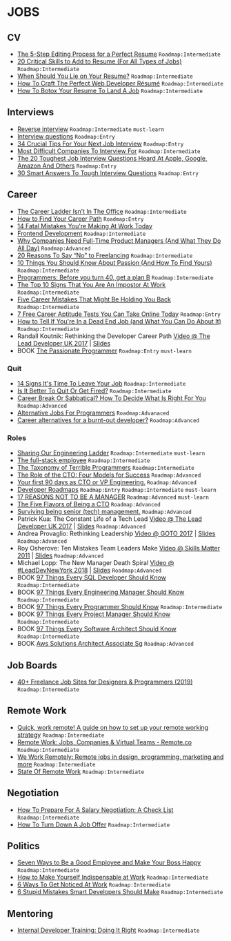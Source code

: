 # JOBS

## CV

 - [The 5-Step Editing Process for a Perfect Resume](https://mashable.com/2014/03/15/editing-resume/) `Roadmap:Intermediate`
 - [20 Critical Skills to Add to Resume (For All Types of Jobs)](https://www.lifehack.org/836615/resume-skills) `Roadmap:Intermediate`
 - [When Should You Lie on Your Resume?](https://lifehacker.com/when-should-you-lie-on-your-resume-955825518) `Roadmap:Intermediate`
 - [How To Craft The Perfect Web Developer Résumé](https://www.smashingmagazine.com/2018/06/web-developer-resume/) `Roadmap:Intermediate`
 - [How To Botox Your Resume To Land A Job](https://www.forbes.com/sites/nextavenue/2013/08/28/how-to-botox-your-resume-to-land-a-job) `Roadmap:Intermediate`

## Interviews

 - [Reverse interview](https://github.com/viraptor/reverse-interview) `Roadmap:Intermediate` `must-learn`
 - [Interview questions](https://github.com/odino/interviews) `Roadmap:Entry`
 - [34 Crucial Tips For Your Next Job Interview](https://www.lifehack.org/articles/work/34-crucial-tips-for-your-next-job-interview.html) `Roadmap:Entry`
 - [Most Difficult Companies To Interview For](https://www.businessinsider.com/most-difficult-companies-to-interview-for-2013-8) `Roadmap:Intermediate`
 - [The 20 Toughest Job Interview Questions Heard At Apple, Google, Amazon And Others](https://www.businessinsider.com/toughest-job-interview-questions-2013-7) `Roadmap:Entry`
 - [30 Smart Answers To Tough Interview Questions](https://www.businessinsider.com/30-smart-answers-to-tough-interview-questions-2013-8) `Roadmap:Entry`

## Career

 - [The Career Ladder Isn’t In The Office](https://medium.com/hackernoon/the-career-ladder-isnt-in-the-office-43cfe5e3b066) `Roadmap:Intermediate`
 - [How to Find Your Career Path](https://lifehacker.com/top-10-ways-to-find-your-career-path-1628537579) `Roadmap:Entry`
 - [14 Fatal Mistakes You're Making At Work Today](https://www.forbes.com/sites/jasonnazar/2014/10/21/14-fatal-mistakes-youre-making-at-work-today)
 - [Frontend Development](https://github.com/dypsilon/frontend-dev-bookmarks) `Roadmap:Intermediate`
 - [Why Companies Need Full-Time Product Managers (And What They Do All Day)](https://www.smashingmagazine.com/2014/09/why-companies-need-full-time-product-managers/) `Roadmap:Advanced`
 - [20 Reasons To Say “No” to Freelancing](https://www.hongkiat.com/blog/reasons-not-to-freelance/) `Roadmap:Intermediate`
 - [10 Things You Should Know About Passion (And How To Find Yours)](https://www.hongkiat.com/blog/finding-passion/) `Roadmap:Intermediate`
 - [Programmers: Before you turn 40, get a plan B](https://improvingsoftware.com/2009/05/19/programmers-before-you-turn-40-get-a-plan-b/) `Roadmap:Intermediate`
 - [The Top 10 Signs That You Are An Impostor At Work](https://www.forbes.com/sites/kathycaprino/2013/08/14/the-top-10-signs-that-you-are-an-impostor-at-work) `Roadmap:Intermediate`
 - [Five Career Mistakes That Might Be Holding You Back](https://lifehacker.com/five-career-mistakes-that-might-be-holding-you-back-1596535994) `Roadmap:Intermediate`
 - [7 Free Career Aptitude Tests You Can Take Online Today](https://blog.hubspot.com/marketing/career-aptitude-tests) `Roadmap:Entry`
 - [How to Tell If You're In a Dead End Job (and What You Can Do About It)](https://lifehacker.com/how-to-tell-if-youre-in-a-dead-end-job-and-what-you-ca-910478489) `Roadmap:Intermediate`
 - Randall Koutnik: Rethinking the Developer Career Path [Video @ The Lead Developer UK 2017](https://www.youtube.com/watch?v=yIPbE7BssOs) | [Slides](https://speakerdeck.com/rkoutnik/implementers-solvers-finders-rethinking-the-developer-career-path)
 - BOOK [The Passionate Programmer](https://www.amazon.com/Passionate-Programmer-Remarkable-Development-Pragmatic-ebook/dp/B00AYQNR5U) `Roadmap:Entry` `must-learn`

### Quit

 - [14 Signs It's Time To Leave Your Job](https://www.forbes.com/sites/jacquelynsmith/2013/09/04/14-signs-its-time-to-leave-your-job) `Roadmap:Intermediate`
 - [Is It Better To Quit Or Get Fired?](https://www.forbes.com/sites/deborahljacobs/2013/07/31/is-it-better-to-quit-or-get-fired) `Roadmap:Intermediate`
 - [Career Break Or Sabbatical? How To Decide What Is Right For You](https://www.careershifters.org/expert-advice/career-break-or-sabbatical-how-to-decide-what-is-right-for-you) `Roadmap:Advanced`
 - [Alternative Jobs For Programmers](http://wiki.c2.com/?AlternativeJobsForProgrammers) `Roadmap:Advanaced`
 - [Career alternatives for a burnt-out developer?](https://ask.metafilter.com/124950/Career-alternatives-for-a-burntout-developer) `Roadmap:Advanced`

### Roles

 - [Sharing Our Engineering Ladder](http://dresscode.renttherunway.com/blog/ladder) `Roadmap:Intermediate` `must-learn`
 - [The full-stack employee](https://medium.com/chris-messina/the-full-stack-employee-ed0db089f0a1) `Roadmap:Intermediate`
 - [The Taxonomy of Terrible Programmers](http://www.aaronstannard.com/the-taxonomy-of-terrible-programmers/) `Roadmap:Intermediate`
 - [The Role of the CTO: Four Models for Success](http://www.brixtonspa.com/Career/The_Role_of_the_CTO_4Models.pdf) `Roadmap:Advanced`
 - [Your first 90 days as CTO or VP Engineering.](https://lethain.com/first-ninety-days-cto-vpe/) `Roadmap:Advanced`
 - [Developer Roadmaps](https://roadmap.sh/) `Roadmap:Entry` `Roadmap:Intermediate` `must-learn`
 - [17 REASONS NOT TO BE A MANAGER](https://charity.wtf/2019/09/08/reasons-not-to-be-a-manager/) `Roadmap:Advanced` `must-learn`
 - [The Five Flavors of Being a CTO](https://www.linkedin.com/pulse/five-flavors-being-cto-matt-tucker/) `Roadmap:Advanced`
 - [Surviving being senior (tech) management.](https://medium.com/@kellan/surviving-being-senior-tech-management-aa6654efd027) `Roadmap:Advanced`
 - Patrick Kua: The Constant Life of a Tech Lead [Video @ The Lead Developer UK 2017](https://www.youtube.com/watch?v=9jd_vpcLK50) | [Slides](https://www.slideshare.net/patkua/constant-life-of-a-tech-lead) `Roadmap:Advanced`
 - Andrea Provaglio: Rethinking Leadership [Video @ GOTO 2017](https://www.youtube.com/watch?v=A04Pu5LlzHw) | [Slides](https://files.gotocon.com/uploads/slides/conference_7/273/original/GOTO%20Berlin%20-%20Rethinking%20Leadership-2.pdf) `Roadmap:Advanced`
 - Roy Osherove: Ten Mistakes Team Leaders Make [Video @ Skills Matter 2011](https://www.youtube.com/watch?v=qhjXc6niO3k) | [Slides](https://www.slideshare.net/royosherove/ten-mistakes-software-team-leaders-make-by-roy-osherove-5whyscom) `Roadmap:Advanced`
 - Michael Lopp: The New Manager Death Spiral [Video @ #LeadDevNewYork 2018](https://www.youtube.com/watch?v=pAbU3WJ-NBw) | [Slides](https://speakerdeck.com/calibrate/9-new-manager-death-spiral) `Roadmap:Advanced`
 - BOOK [97 Things Every SQL Developer Should Know](https://www.amazon.com/Things-Every-Developer-Should-Know/dp/0596804334) `Roadmap:Intermediate`
 - BOOK [97 Things Every Engineering Manager Should Know](https://www.amazon.com/Things-Every-Engineering-Manager-Should/dp/1492050903) `Roadmap:Intermediate`
 - BOOK [97 Things Every Programmer Should Know](https://www.amazon.com/Things-Every-Programmer-Should-Know/dp/0596809484) `Roadmap:Intermediate`
 - BOOK [97 Things Every Project Manager Should Know](https://www.amazon.com/Things-Every-Project-Manager-Should/dp/0596804164) `Roadmap:Intermediate`
 - BOOK [97 Things Every Software Architect Should Know](https://www.amazon.com/Things-Every-Software-Architect-Should/dp/059652269X) `Roadmap:Intermediate`
 - BOOK [Aws Solutions Architect Associate Sg](https://www.amazon.com/AWS-Certified-Solutions-Architect-Official/dp/1119138558) `Roadmap:Advanced`
 
## Job Boards

 - [40+ Freelance Job Sites for Designers & Programmers (2019)](https://www.hongkiat.com/blog/50-freelance-job-sites-for-designers-programmers-best-of/) `Roadmap:Intermediate`

## Remote Work

 - [Quick, work remote! A guide on how to set up your remote working strategy](https://intenseminimalism.com/2020/quick-work-remote/) `Roadmap:Intermediate`
 - [Remote Work: Jobs, Companies & Virtual Teams - Remote.co](https://remote.co/) `Roadmap:Intermediate`
 - [We Work Remotely: Remote jobs in design, programming, marketing and more](https://weworkremotely.com/) `Roadmap:Intermediate`
 - [State Of Remote Work](https://buffer.com/state-of-remote-work-2019) `Roadmap:Intermediate`

## Negotiation

 - [How To Prepare For A Salary Negotiation: A Check List](https://99u.adobe.com/articles/61016/how-to-prepare-for-a-salary-negotiation-a-check-list) `Roadmap:Intermediate`
 - [How To Turn Down A Job Offer](https://www.forbes.com/sites/jacquelynsmith/2013/08/13/how-to-turn-down-a-job-offer-2) `Roadmap:Intermediate`

## Politics

 - [Seven Ways to Be a Good Employee and Make Your Boss Happy](https://lifehacker.com/seven-ways-to-be-a-good-employee-and-make-your-boss-hap-1622335033) `Roadmap:Intermediate`
 - [How to Make Yourself Indispensable at Work](https://lifehacker.com/how-to-make-yourself-indispensable-at-work-1113590784) `Roadmap:Intermediate`
 - [6 Ways To Get Noticed At Work](https://www.businessinsider.com/6-ways-to-get-noticed-at-work-2013-8) `Roadmap:Intermediate`
 - [6 Stupid Mistakes Smart Developers Should Make](https://www.sitepoint.com/6-stupid-mistakes-smart-developers-should-make/) `Roadmap:Intermediate`

## Mentoring

 - [Internal Developer Training: Doing It Right](https://www.smashingmagazine.com/2014/09/internal-developer-training-doing-it-right/) `Roadmap:Intermediate`
